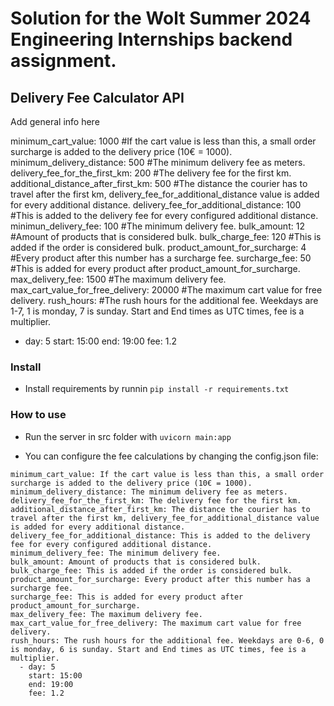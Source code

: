 # Solution for the Wolt Summer 2024 Engineering Internships backend assignment.

## Delivery Fee Calculator API

Add general info here

minimum_cart_value: 1000 #If the cart value is less than this, a small order surcharge is added to the delivery price (10€ = 1000).
minimum_delivery_distance: 500 #The minimum delivery fee as meters.
delivery_fee_for_the_first_km: 200 #The delivery fee for the first km.
additional_distance_after_first_km: 500 #The distance the courier has to travel after the first km, delivery_fee_for_additional_distance value is added for every additional distance.
delivery_fee_for_additional_distance: 100 #This is added to the delivery fee for every configured additional distance.
minimun_delivery_fee: 100 #The minimum delivery fee.
bulk_amount: 12 #Amount of products that is considered bulk.
bulk_charge_fee: 120 #This is added if the order is considered bulk.
product_amount_for_surcharge: 4 #Every product after this number has a surcharge fee.
surcharge_fee: 50 #This is added for every product after product_amount_for_surcharge.
max_delivery_fee: 1500 #The maximum delivery fee.
max_cart_value_for_free_delivery: 20000 #The maximum cart value for free delivery.
rush_hours: #The rush hours for the additional fee. Weekdays are 1-7, 1 is monday, 7 is sunday. Start and End times as UTC times, fee is a multiplier.
  - day: 5
    start: 15:00
    end: 19:00
    fee: 1.2

### Install

- Install requirements by runnin ```pip install -r requirements.txt```

### How to use

- Run the server in src folder with ```uvicorn main:app```

- You can configure the fee calculations by changing the config.json file:

```
minimum_cart_value: If the cart value is less than this, a small order surcharge is added to the delivery price (10€ = 1000).
minimum_delivery_distance: The minimum delivery fee as meters.
delivery_fee_for_the_first_km: The delivery fee for the first km.
additional_distance_after_first_km: The distance the courier has to travel after the first km, delivery_fee_for_additional_distance value is added for every additional distance.
delivery_fee_for_additional_distance: This is added to the delivery fee for every configured additional distance.
minimum_delivery_fee: The minimum delivery fee.
bulk_amount: Amount of products that is considered bulk.
bulk_charge_fee: This is added if the order is considered bulk.
product_amount_for_surcharge: Every product after this number has a surcharge fee.
surcharge_fee: This is added for every product after product_amount_for_surcharge.
max_delivery_fee: The maximum delivery fee.
max_cart_value_for_free_delivery: The maximum cart value for free delivery.
rush_hours: The rush hours for the additional fee. Weekdays are 0-6, 0 is monday, 6 is sunday. Start and End times as UTC times, fee is a multiplier.
  - day: 5
    start: 15:00
    end: 19:00
    fee: 1.2
```